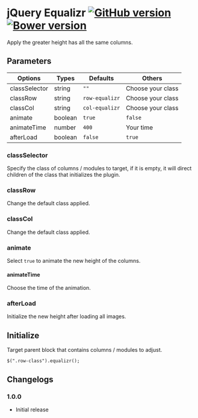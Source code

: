 # jQuery Equalizr [![GitHub version](https://badge.fury.io/gh/agenceepsilon%2Fjquery-equalizr.png)](http://badge.fury.io/gh/agenceepsilon%2Fjquery-equalizr) [![Bower version](https://badge.fury.io/bo/jquery-equalizr.png)](http://badge.fury.io/bo/jquery-equalizr)

Apply the greater height has all the same columns.

## Parameters

| Options       | Types   | Defaults         | Others            |
| ------------- | ------- | ---------------- | ----------------- |
| classSelector | string  | ``""``           | Choose your class |
| classRow      | string  | ``row-equalizr`` | Choose your class |
| classCol      | string  | ``col-equalizr`` | Choose your class |
| animate       | boolean | ``true``         | ``false``         |
| animateTime   | number  | ``400``          | Your time         |
| afterLoad     | boolean | ``false``        | ``true``          |

### classSelector

Specify the class of columns / modules to target, if it is empty, it will direct children of the class that initializes the plugin.

### classRow

Change the default class applied.

### classCol

Change the default class applied.

### animate

Select ``true`` to animate the new height of the columns.

#### animateTime

Choose the time of the animation.

### afterLoad

Initialize the new height after loading all images.

## Initialize

Target parent block that contains columns / modules to adjust.

    $(".row-class").equalizr();

## Changelogs

### 1.0.0

* Initial release
